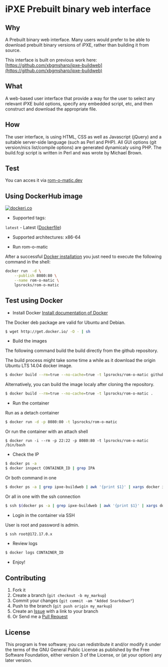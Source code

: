 iPXE Prebuilt binary web interface
=====

## Why
A Prebuilt binary web interface. Many users would prefer to be able to download prebuilt binary versions of iPXE, rather than building it from source.

This interface is built on previous work here: [https://github.com/xbgmsharp/ipxe-buildweb](https://github.com/xbgmsharp/ipxe-buildweb)

## What
A web-based user interface that provide a way for the user to select any relevant iPXE build options, specify any embedded script, etc, and then construct and download the appropriate file.

## How
The user interface, is using HTML, CSS as well as Javascript (jQuery) and a suitable server-side language (such as Perl and PHP).
All GUI options (git version/nics list/compile options) are generated dynamicaly using PHP.
The build.fcgi script is written in Perl and was wrote by Michael Brown.

## Test
You can acces it via [rom-o-matic.dev](http://rom-o-matic.eu)

## Using DockerHub image

[![dockeri.co](https://dockeri.co/image/lpsrocks/rom-o-matic)](https://hub.docker.com/r/lpsrocks/rom-o-matic)

* Supported tags:

`latest` - Latest ([Dockerfile](https://github.com/lps-rocks/rom-o-matic/blob/master/Dockerfile))

* Supported architectures: x86-64

* Run rom-o-matic 

After a successful [Docker installation](https://docs.docker.com/engine/installation/) you just need to execute the following command in the shell:

```bash
docker run  -d \
	--publish 8080:80 \
	--name rom-o-matic \
    lpsrocks/rom-o-matic	
```

## Test using Docker

* Install Docker
[Install documentation of Docker](https://docs.docker.com/engine/installation/)

The Docker deb package are valid for Ubuntu and Debian.

```bash
$ wget http://get.docker.io/ -O - | sh
```

* Build the images

The following command build the build directly from the github repository.

The build process might take some time a while as it download the origin Ubuntu LTS 14.04 docker image.
```bash
$ docker build --rm=true --no-cache=true -t lpsrocks/rom-o-matic github.com/lps-rocks/rom-o-matic.git
```

Alternatively, you can build the image localy after cloning the repository.
```bash
$ docker build --rm=true --no-cache=true -t lpsrocks/rom-o-matic .
```

* Run the container

Run as a detach container
```bash
$ docker run -d -p 8080:80 -t lpsrocks/rom-o-matic
```

Or run the container with an attach shell
```
$ docker run -i --rm -p 22:22 -p 8080:80 -t lpsrocks/rom-o-matic /bin/bash
```

* Check the IP

```bash
$ docker ps -a
$ docker inspect CONTAINER_ID | grep IPA
```

Or both command in one
```bash
$ docker ps -a | grep ipxe-buildweb | awk '{print $1}' | xargs docker inspect | grep IPAddress
```

Or all in one with the ssh connection
```bash
$ ssh $(docker ps -a | grep ipxe-buildweb | awk '{print $1}' | xargs docker inspect | grep IPAddress | awk '{print $2}' | tr -d '"' | tr -d ',' )
```

* Login in the container via SSH

User is root and password is admin.

```bash
$ ssh root@172.17.0.x
```

* Review logs

```bash
$ docker logs CONTAINER_ID
```

* Enjoy!

## Contributing

1. Fork it
2. Create a branch (`git checkout -b my_markup`)
3. Commit your changes (`git commit -am "Added Snarkdown"`)
4. Push to the branch (`git push origin my_markup`)
5. Create an [Issue][1] with a link to your branch
6. Or Send me a [Pull Request][2]

[1]: https://github.com/lpsrocks/rom-o-matic/issues
[2]: https://github.com/lpsrocks/rom-o-matic/pull/new/master

## License
This program is free software; you can redistribute it and/or modify it under the terms of the GNU General Public License as published by the Free Software Foundation, either version 3 of the License, or (at your option) any later version.
